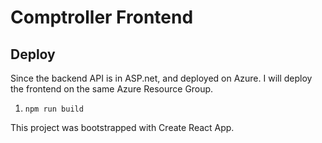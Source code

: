 # Comptroller Frontend 

## Deploy
Since the backend API is in ASP.net, and deployed on Azure. I will deploy the frontend on the same Azure Resource Group.
1. `npm run build`



This project was bootstrapped with Create React App.
